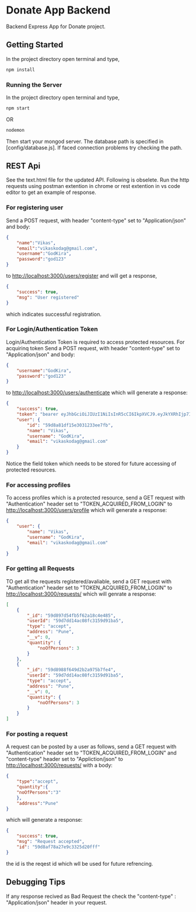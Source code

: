 # Donate App Backend

Backend Express App for Donate project.

## Getting Started

In the project directory open terminal and type,

```bash
npm install
```

### Running the Server

In the project directory open terminal and type,

```bash
npm start
```

OR

```bash
nodemon
```

Then start your mongod server. The database path is specified in [config/database.js].
If faced connection problems try checking the path.

## REST Api

See the text.html file for the updated API. Following is obselete.
Run the http requests using postman extention in chrome or rest extention in vs code editor to get an example of response.

### For registering user

Send a POST request, with header "content-type" set to "Application/json" and body:

```json
{
    "name":"Vikas",
    "email":"vikaskodag@gmail.com",
    "username":"GodKira",
    "password":"god123"
}
```

to <http://localhost:3000/users/register> and will get a response,

```json
{
    "success": true,
    "msg": "User registered"
}
```

which indicates successful registration.

### For Login/Authentication Token

Login/Authentication Token is required to access protected resources.
For acquirinq token Send a  POST request, with header "content-type" set to "Application/json" and body:

```json
{
    "username":"GodKira",
    "password":"god123"
}
````

to <http://localhost:3000/users/authenticate> which will generate a response:

```json
{
    "success": true,
    "token": "bearer eyJhbGciOiJIUzI1NiIsInR5cCI6IkpXVCJ9.eyJkYXRhIjp7Il9pZCI6IjU5ZDhhODFkZjE1ZTMwMzEyMzNlZTdmYiIsIm5hbWUiOiJWaWthcyIsImVtYWlsIjoidmlrYXNrb2RhZ0BnbWFpbC5jb20iLCJ1c2VybmFtZSI6IkdvZEtpcmEiLCJwYXNzd29yZCI6IiQyYSQxMCRJazc0VDBNR1Z0VG1Ia3lLMEpWTjRlcloyUDFJYkNacDRSWVRhZnA2VE1iUThrNGRhdmNtbSIsIl9fdiI6MH0sImlhdCI6MTUwNzM3MTQ2NSwiZXhwIjoxNTA3OTc2MjY1fQ.eqU3bzFSzf9t8z0m4xFJ78eaPTCjRZnbxvbrGCANNak",
    "user": {
        "id": "59d8a81df15e3031233ee7fb",
        "name": "Vikas",
        "username": "GodKira",
        "email": "vikaskodag@gmail.com"
    }
}
```

Notice the field token which needs to be stored for future accessing of protected resources.

### For accessing profiles

To access profiles which is a protected resource,
send a GET request with "Authentication" header set to "TOKEN_ACQUIRED_FROM_LOGIN" to <http://localhost:3000/users/profile> which will generate a response:

```json
{
    "user": {
        "name": "Vikas",
        "username": "GodKira",
        "email": "vikaskodag@gmail.com"
    }
}
```

### For getting all Requests

TO get all the requests registered/avaliable,
send a GET request with "Authentication" header set to "TOKEN_ACQUIRED_FROM_LOGIN" to <http://localhost:3000/requests/> which will genrate a response:

```json
[
    {
        "_id": "59d897d54fb5f62a18c4e485",
        "userId": "59d7dd14ac08fc3159d91ba5",
        "type": "accept",
        "address": "Pune",
        "__v": 0,
        "quantity": {
            "noOfPersons": 3
        }
    },
    {
        "_id": "59d8988f649d2b2a975b7fe4",
        "userId": "59d7dd14ac08fc3159d91ba5",
        "type": "accept",
        "address": "Pune",
        "__v": 0,
        "quantity": {
            "noOfPersons": 3
        }
    }
]
```

### For posting a request

A request can be posted by a user as follows,
send a GET request with "Authentication" header set to "TOKEN_ACQUIRED_FROM_LOGIN" and "content-tyoe" header set to "Appliction/json" to <http://localhost:3000/requests/> with a body:

```json
{
    "type":"accept",
    "quantity":{
    "noOfPersons":"3"
    },
    "address":"Pune"
}
```

which will generate a response:

```json
{
    "success": true,
    "msg": "Request accepted",
    "id": "59d8af78a27e9c3325d20fff"
}
```

the id is the reqest id which wll be used for future refrencing.

## Debugging Tips

If any response recived as Bad Request the check the "content-type" : "Application/json" header in your request.